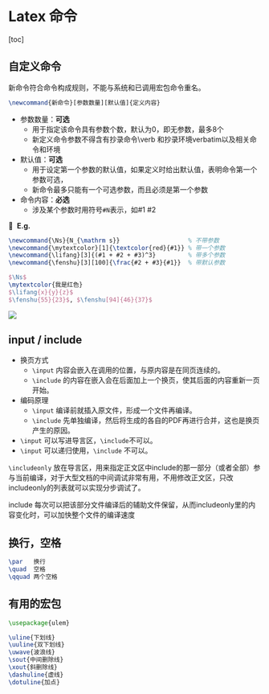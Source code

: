 # Latex 命令

[toc]

## 自定义命令

新命令符合命令构成规则，不能与系统和已调用宏包命令重名。

```latex
\newcommand{新命令}[参数数量][默认值]{定义内容}
```

+ 参数数量：**可选**
  - 用于指定该命令具有参数个数，默认为0，即无参数，最多8个
  - 新定义命令参数不得含有抄录命令\verb 和抄录环境verbatim以及相关命令和环境
+ 默认值：**可选**
  - 用于设定第一个参数的默认值，如果定义时给出默认值，表明命令第一个参数可选，
  - 新命令最多只能有一个可选参数，而且必须是第一个参数
+ 命令内容：**必选**
  - 涉及某个参数时用符号`#N`表示，如#1 #2

:chestnut:&nbsp;&nbsp;**E.g.**

```latex
\newcommand{\Ns}{N_{\mathrm s}}                   % 不带参数
\newcommand{\mytextcolor}[1]{\textcolor{red}{#1}} % 带一个参数
\newcommand{\lifang}[3]{(#1 + #2 + #3)^3}         % 带多个参数
\newcommand{\fenshu}[3][100]{\frac{#2 + #3}{#1}}  % 带默认参数

$\Ns$
\mytextcolor{我是红色}
$\lifang{x}{y}{z}$
$\fenshu{55}{23}$, $\fenshu[94]{46}{37}$
```

![](https://hezudao-picturebed.oss-cn-beijing.aliyuncs.com/img/20211218123939.png)

## input / include

+ 换页方式
  * `\input` 内容会嵌入在调用的位置，与原内容是在同页连续的。
  * `\include` 的内容在嵌入会在后面加上一个换页，使其后面的内容重新一页开始。
+ 编码原理
  * `\input` 编译前就插入原文件，形成一个文件再编译。
  * `\include` 先单独编译，然后将生成的各自的PDF再进行合并，这也是换页产生的原因。
+ `\input` 可以写进导言区，`\include`不可以。
+ `\input` 可以递归使用，`\include` 不可以。

`\includeonly` 放在导言区，用来指定正文区中include的那一部分（或者全部）参与当前编译，对于大型文档的中间调试非常有用，不用修改正文区，只改includeonly的列表就可以实现分步调试了。

include 每次可以把该部分文件编译后的辅助文件保留，从而includeonly里的内容变化时，可以加快整个文件的编译速度

## 换行，空格

```latex
\par   换行
\quad  空格
\qquad 两个空格
```

## 有用的宏包

```latex
\usepackage{ulem}

\uline{下划线}
\uuline{双下划线}
\uwave{波浪线}
\sout{中间删除线}
\xout{斜删除线}
\dashuline{虚线}
\dotuline{加点}
```
